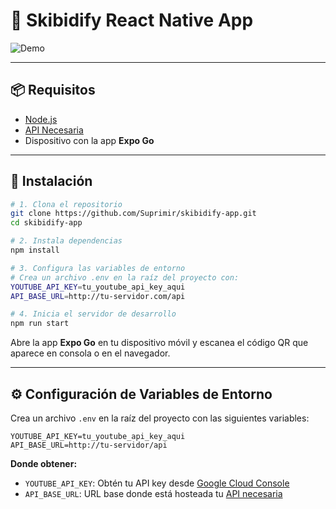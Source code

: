 # 🎵 Skibidify React Native App

![Demo](https://i.imgur.com/WaC4toT.gif)

---

## 📦 Requisitos

- [Node.js](https://nodejs.org/)
- [API Necesaria](https://github.com/Suprimir/audio-url-resolver-yt-dlp)
- Dispositivo con la app **Expo Go**

---

## 🚀 Instalación

```bash
# 1. Clona el repositorio
git clone https://github.com/Suprimir/skibidify-app.git
cd skibidify-app

# 2. Instala dependencias
npm install

# 3. Configura las variables de entorno
# Crea un archivo .env en la raíz del proyecto con:
YOUTUBE_API_KEY=tu_youtube_api_key_aqui
API_BASE_URL=http://tu-servidor.com/api

# 4. Inicia el servidor de desarrollo
npm run start
```

Abre la app **Expo Go** en tu dispositivo móvil y escanea el código QR que aparece en consola o en el navegador.

---

## ⚙️ Configuración de Variables de Entorno

Crea un archivo `.env` en la raíz del proyecto con las siguientes variables:

```env
YOUTUBE_API_KEY=tu_youtube_api_key_aqui
API_BASE_URL=http://tu-servidor/api
```

**Donde obtener:**
- `YOUTUBE_API_KEY`: Obtén tu API key desde [Google Cloud Console](https://console.cloud.google.com/)
- `API_BASE_URL`: URL base donde está hosteada tu [API necesaria](https://github.com/Suprimir/audio-url-resolver-yt-dlp)
